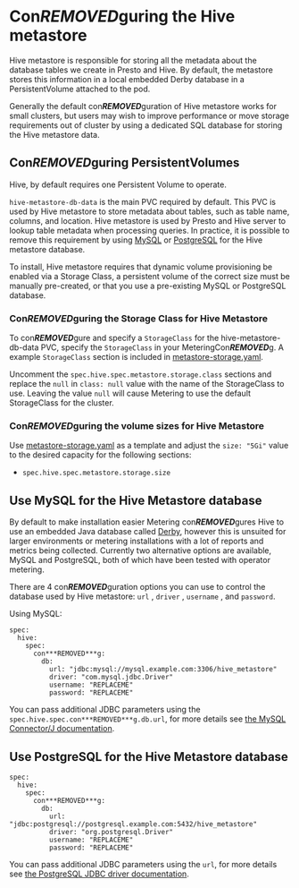 # Con***REMOVED***guring the Hive metastore

Hive metastore is responsible for storing all the metadata about the database tables we create in Presto and Hive.
By default, the metastore stores this information in a local embedded Derby database in a PersistentVolume attached to the pod.

Generally the default con***REMOVED***guration of Hive metastore works for small clusters, but users may wish to improve performance or move storage requirements out of cluster by using a dedicated SQL database for storing the Hive metastore data.

## Con***REMOVED***guring PersistentVolumes

Hive, by default requires one Persistent Volume to operate.

`hive-metastore-db-data` is the main PVC required by default.
This PVC is used by Hive metastore to store metadata about tables, such as table name, columns, and location.
Hive metastore is used by Presto and Hive server to lookup table metadata when processing queries.
In practice, it is possible to remove this requirement by using [MySQL](#use-mysql-for-the-hive-metastore-database) or [PostgreSQL](#use-postgresql-for-the-hive-metastore-database) for the Hive metastore database.

To install, Hive metastore requires that dynamic volume provisioning be enabled via a Storage Class, a persistent volume of the correct size must be manually pre-created, or that you use a pre-existing MySQL or PostgreSQL database.

### Con***REMOVED***guring the Storage Class for Hive Metastore

To con***REMOVED***gure and specify a `StorageClass` for the hive-metastore-db-data PVC, specify the `StorageClass` in your MeteringCon***REMOVED***g.
A example `StorageClass` section is included in [metastore-storage.yaml][metastore-storage-con***REMOVED***g].

Uncomment the `spec.hive.spec.metastore.storage.class` sections and replace the `null` in `class: null` value with the name of the StorageClass to use.
Leaving the value `null` will cause Metering to use the default StorageClass for the cluster.

### Con***REMOVED***guring the volume sizes for Hive Metastore

Use [metastore-storage.yaml][metastore-storage-con***REMOVED***g] as a template and adjust the `size: "5Gi"` value to the desired capacity for the following sections:

- `spec.hive.spec.metastore.storage.size`

## Use MySQL for the Hive Metastore database

By default to make installation easier Metering con***REMOVED***gures Hive to use an embedded Java database called [Derby](https://db.apache.org/derby/#What+is+Apache+Derby%3F), however this is unsuited for larger environments or metering installations with a lot of reports and metrics being collected.
Currently two alternative options are available, MySQL and PostgreSQL, both of which have been tested with operator metering.

There are 4 con***REMOVED***guration options you can use to control the database used by Hive metastore: `url` , `driver` , `username` , and `password`.

Using MySQL:

```
spec:
  hive:
    spec:
      con***REMOVED***g:
        db:
          url: "jdbc:mysql://mysql.example.com:3306/hive_metastore"
          driver: "com.mysql.jdbc.Driver"
          username: "REPLACEME"
          password: "REPLACEME"
```

You can pass additional JDBC parameters using the `spec.hive.spec.con***REMOVED***g.db.url`, for more details see [the MySQL Connector/J documentation](https://dev.mysql.com/doc/connector-j/5.1/en/connector-j-reference-con***REMOVED***guration-properties.html).

## Use PostgreSQL for the Hive Metastore database

```
spec:
  hive:
    spec:
      con***REMOVED***g:
        db:
          url: "jdbc:postgresql://postgresql.example.com:5432/hive_metastore"
          driver: "org.postgresql.Driver"
          username: "REPLACEME"
          password: "REPLACEME"
```

You can pass additional JDBC parameters using the `url`, for more details see [the PostgreSQL JDBC driver documentation](https://jdbc.postgresql.org/documentation/head/connect.html#connection-parameters).

[metastore-storage-con***REMOVED***g]: ../manifests/metering-con***REMOVED***g/metastore-storage.yaml
